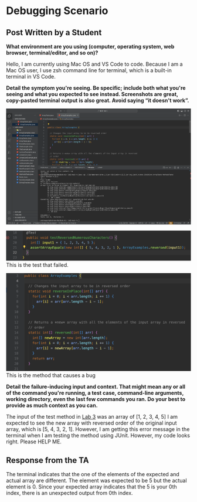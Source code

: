 # Debugging Scenario

## Post Written by a Student

**What environment are you using (computer, operating system, web browser, terminal/editor, and so on)?**

Hello, I am currently using Mac OS and VS Code to code. Because I am a Mac OS user, I use zsh command line for terminal, which is a built-in terminal in VS Code.

**Detail the symptom you're seeing. Be specific; include both what you're seeing and what you expected to see instead. Screenshots are great, copy-pasted terminal output is also great. Avoid saying “it doesn't work”.**

![img](./Lab%209/error1.png)

![img](./Lab%209/test.png)
This is the test that failed.

![img](./Lab%209/method.png)
This is the method that causes a bug

**Detail the failure-inducing input and context. That might mean any or all of the command you're running, a test case, command-line arguments, working directory, even the last few commands you ran. Do your best to provide as much context as you can.**

The input of the test method in [Lab 3](https://github.com/ucsd-cse15l-w23/lab3) was an array of [1, 2, 3, 4, 5] I am expected to see the new array with reversed order of the original input array, which is [5, 4, 3, 2, 1]. However, I am getting this error message in the terminal when I am testing the method using JUnit. However, my code looks right. Please HELP ME.

## Response from the TA

The terminal indicates that the one of the elements of the expected and actual array are different. The element was expected to be 5 but the actual element is 0. Since your expected array indicates that the 5 is your 0th index, there is an unexpected output from 0th index.
